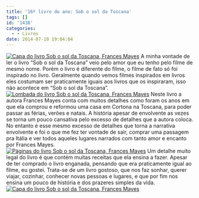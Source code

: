 ```yaml
---
title: '16º livro do ano: Sob o sol da Toscana'
tags: []
id: '1438'
categories:
  - - Livros
date: 2014-07-10 19:04:04
---
```


[![Capa  do livro Sob o sol da Toscana, Frances Mayes](http://162.243.62.160/wp-content/uploads/2014/07/dsc03025.jpg)](http://162.243.62.160/wp-content/uploads/2014/07/dsc03025.jpg) A minha vontade de ler o livro “Sob o sol da Toscana” veio pelo amor que eu tenho pelo filme de mesmo nome. Porém o livro é diferente do filme, o filme de fato só foi inspirado no livro. Geralmente quando vemos filmes inspirados em livros eles costumam ser praticamente iguais aos livros que os inspiraram, isso não acontece em “Sob o sol da Toscana”. [![Lombada do livro Sob o sol da Toscana, Frances Mayes](http://162.243.62.160/wp-content/uploads/2014/07/dsc03027.jpg)](http://162.243.62.160/wp-content/uploads/2014/07/dsc03027.jpg) Neste livro a autora Frances Mayes conta com muitos detalhes como foram os anos em que ela comprou e reformou uma casa em Cortona na Toscana, para poder passar as férias, verões e natais. A história apesar de envolvente as vezes se torna um pouco cansativa pelo excesso de detalhes que a autora coloca. No entanto é esse mesmo excesso de detalhes que torna a narrativa envolvente e foi o que me fez ter vontade de sair, comprar uma passagem pra Itália e ver todos aqueles lugares narrados com tanto amor e encanto por Frances Mayes. [![Páginas do livro Sob o sol da Toscana, Frances Mayes](http://162.243.62.160/wp-content/uploads/2014/07/dsc03029.jpg)](http://162.243.62.160/wp-content/uploads/2014/07/dsc03029.jpg) Um detalhe muito legal do livro é que contém muitas receitas que ela ensina a fazer. Apesar de ter comprado o livro enganada, pensando que era praticamente igual ao filme, eu gostei. Trata-se de um livro gostoso, que nos faz sonhar, querer viajar, cozinhar, conhecer novas pessoas e lugares, e que por fim nos ensina um pouco de história e dos prazeres simples da vida. [![Capa do livro Sob o sol da Toscana, Frances Mayes](http://162.243.62.160/wp-content/uploads/2014/07/dsc03028.jpg)](http://162.243.62.160/wp-content/uploads/2014/07/dsc03028.jpg)
